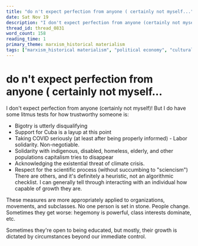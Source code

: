 ```yaml
---
title: "do n't expect perfection from anyone ( certainly not myself..."
date: Sat Nov 19
description: "I don't expect perfection from anyone (certainly not myself)!"
thread_id: thread_0831
word_count: 158
reading_time: 1
primary_theme: marxism_historical materialism
tags: ["marxism_historical materialism", "political economy", "cultural criticism", "covid_public health politics", "organizational theory"]
---
```


# do n't expect perfection from anyone ( certainly not myself...

I don't expect perfection from anyone (certainly not myself)! But I do have some litmus tests for how trustworthy someone is:

- Bigotry is utterly disqualifying
- Support for Cuba is a layup at this point
- Taking COVID seriously (at least after being properly informed) - Labor solidarity. Non-negotiable.
- Solidarity with indigenous, disabled, homeless, elderly, and other populations capitalism tries to disappear
- Acknowledging the existential threat of climate crisis.
- Respect for the scientific process (without succumbing to "sciencism") There are others, and it's definitely a heuristic, not an algorithmic checklist. I can generally tell through interacting with an individual how capable of growth they are.

These measures are more appropriately applied to organizations, movements, and subclasses. No one person is set in stone. People change. Sometimes they get worse: hegemony is powerful, class interests dominate, etc.

Sometimes they're open to being educated, but mostly, their growth is dictated by circumstances beyond our immediate control.